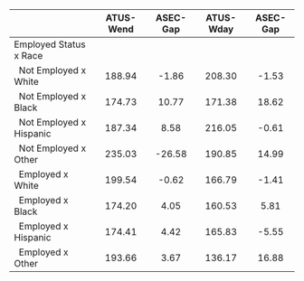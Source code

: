 
|                      |    ATUS-Wend |     ASEC-Gap |    ATUS-Wday |     ASEC-Gap |
| -------------------- | :----------: | :----------: | :----------: | :----------: |
| Employed Status x Race |              |              |              |              |
| &nbsp;&nbsp;Not Employed x White |       188.94 |        -1.86 |       208.30 |        -1.53 |
| &nbsp;&nbsp;Not Employed x Black |       174.73 |        10.77 |       171.38 |        18.62 |
| &nbsp;&nbsp;Not Employed x Hispanic |       187.34 |         8.58 |       216.05 |        -0.61 |
| &nbsp;&nbsp;Not Employed x Other |       235.03 |       -26.58 |       190.85 |        14.99 |
| &nbsp;&nbsp;Employed x White |       199.54 |        -0.62 |       166.79 |        -1.41 |
| &nbsp;&nbsp;Employed x Black |       174.20 |         4.05 |       160.53 |         5.81 |
| &nbsp;&nbsp;Employed x Hispanic |       174.41 |         4.42 |       165.83 |        -5.55 |
| &nbsp;&nbsp;Employed x Other |       193.66 |         3.67 |       136.17 |        16.88 |

